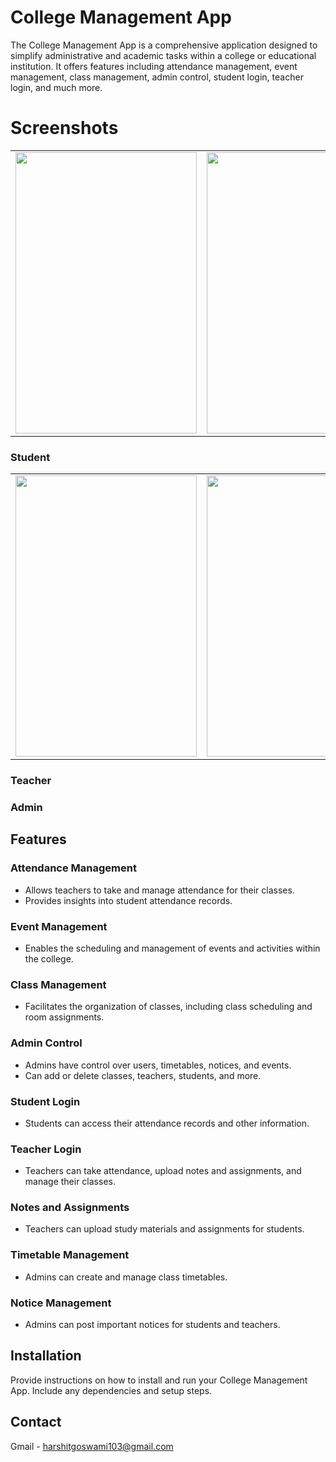 # College Management App

The College Management App is a comprehensive application designed to simplify administrative and academic tasks within a college or educational institution. It offers features including attendance management, event management, class management, admin control, student login, teacher login, and much more.
# Screenshots
<table>
<tr>
<td><img src="ScreenRecords/Screenshot_loginAs.png" width="290" height="450"></td>
<td><img src="ScreenRecords/Screenshot_LoginScreen.png"  width="290" height="450"></td>
</tr>
</table>

### Student
<table>
<tr>
<td><img src="ScreenRecords/Screenshot_Student&Other_homePage.png"  width="290" height="450"></td>
<td><img src="ScreenRecords/navigationDrawer.png"  width="290" height="450">
<td><img src="ScreenRecords/Screenshot_student_attendance.png"  width="290" height="450"></td>
<td><img src="ScreenRecords/Screenshot_student_notice.png"  width="290" height="450"></td>
<td><img src="ScreenRecords/Screenshot_studentEvents.png"  width="290" height="450"></td>
<td><img src="ScreenRecords/Screenshot_student_classRoom.png"  width="290" height="450"></td>
<td><img src="ScreenRecords/Screenshot_student_attendance.png"  width="290" height="450"></td>
<td><img src="ScreenRecords/Screenshot_about.png"  width="290" height="450"></td>
</tr>
</table>

### Teacher

### Admin


## Features

### Attendance Management
- Allows teachers to take and manage attendance for their classes.
- Provides insights into student attendance records.

### Event Management
- Enables the scheduling and management of events and activities within the college.

### Class Management
- Facilitates the organization of classes, including class scheduling and room assignments.

### Admin Control
- Admins have control over users, timetables, notices, and events.
- Can add or delete classes, teachers, students, and more.

### Student Login
- Students can access their attendance records and other information.

### Teacher Login
- Teachers can take attendance, upload notes and assignments, and manage their classes.

### Notes and Assignments
- Teachers can upload study materials and assignments for students.

### Timetable Management
- Admins can create and manage class timetables.

### Notice Management
- Admins can post important notices for students and teachers.

## Installation

Provide instructions on how to install and run your College Management App. Include any dependencies and setup steps.

## Contact

Gmail - harshitgoswami103@gmail.com
